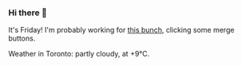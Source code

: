 ### Hi there :wave:

It's Friday! I'm probably working for [this bunch](https://github.com/kohofinancial), clicking some merge buttons.

Weather in Toronto: partly cloudy, at +9°C.

